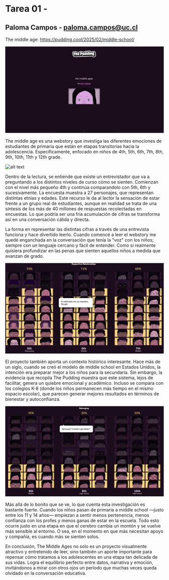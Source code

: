 # Tarea 01 - 
## Paloma Campos - paloma.campos@uc.cl

The middle age: 
https://pudding.cool/2025/02/middle-school/

![alt text](Portada-1.png)

The middle age es una webstory que investiga las diferentes emociones de estudiantes de primaria que están en etapas transitorias hacia la adolescencia. Especificamente, enfocado en niños de 4th, 5th, 6th, 7th, 8th, 9th, 10th, 11th y 12th grade. 

![alt text](Niños-1.png)

Dentro de la lectura, se entiende que existe un entrevistador que va a preguntando a los distintos niveles de curso cómo se sienten. Comienzan con el nivel más pequeño 4th y continúa comparandolo con 5th, 6th y sucesivamente. La encuesta muestra a 27 personajes, que representan distintas etnias y edades. Este recurso le da al lector la sensación de estar frente a un grupo real de estudiantes, aunque en realidad se trata de una síntesis de los más de 40 millones de respuestas recolectadas en encuestas. Lo que podría ser una fría acumulación de cifras se transforma así en una conversación cálida y directa.

La forma en representar las distintas cifras a través de una entrevista funciona y hace divertido leerlo. Cuando comencé a leer el webstory me quedé enganchada en la conversación que tenía la "voz" con los niños; siempre con un lenguaje cercano y fácil de entender. Como si realmente quisiera profundizar en las penas que sienten aquellos niños a medida que avanzan de grado. 

![alt text](<Not our teachers.png>)

El proyecto también aporta un contexto histórico interesante. Hace más de un siglo, cuando se creó el modelo de middle school en Estados Unidos, la intención era preparar mejor a los niños para la secundaria. Sin embargo, la evidencia que recopila The Pudding muestra que este sistema, lejos de facilitar, genera un quiebre emocional y académico. Incluso se compara con los colegios K-8 (donde los niños permanecen más tiempo en el mismo espacio escolar), que parecen generar mejores resultados en términos de bienestar y autoconfianza.

![alt text](x.png)

Más allá de lo bonito que se ve, lo que cuenta esta investigación es bastante fuerte. Cuando los niños pasan de primaria a middle school —justo entre los 11 y 14 años— empiezan a sentir menos pertenencia, menos confianza con los profes y menos ganas de estar en la escuela. Todo esto ocurre justo en una etapa en que el cerebro cambia un montón y se vuelve más sensible al entorno. O sea, en el momento en que más necesitan apoyo y compañía, es cuando más se sienten solos.

En conclusión, The Middle Ages no solo es un proyecto visualmente atractivo y entretenido de leer, sino también un aporte importante para repensar cómo tratamos a los adolescentes en una etapa tan delicada de sus vidas. Logra el equilibrio perfecto entre datos, narrativa y emoción, invitándonos a mirar con otros ojos un período que muchas veces queda olvidado en la conversación educativa.








